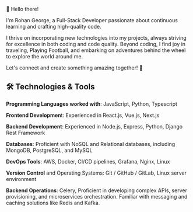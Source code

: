 👋 Hello there!

I'm Rohan George, a Full-Stack Developer passionate about continuous learning and crafting high-quality code.


I thrive on incorporating new technologies into my projects, always striving for excellence in both coding and code quality. Beyond coding, I find joy in traveling, Playing Football, and embarking on adventures behind the wheel to explore the world around me. 

Let's connect and create something amazing together! 🌟


## 🛠️ Technologies & Tools
**Programming Languages worked with**: JavaScript, Python, Typescript


**Frontend Developmen**t: Experienced in React.js, Vue.js, Next.js


**Backend Development**: Experienced in Node.js, Express, Python, Django Rest Framework


**Databases**: Proficient with NoSQL and Relational databases, including MongoDB, PostgreSQL, and MySQL


**DevOps Tools**: AWS, Docker, CI/CD pipelines, Grafana, Nginx, Linux


**Version Control** and Operating Systems: Git / GitHub / GitLab, Linux server environment


**Backend Operations**: Celery, Proficient in developing complex APIs, server provisioning, and microservices orchestration. Familiar with messaging and caching solutions like Redis and Kafka.
